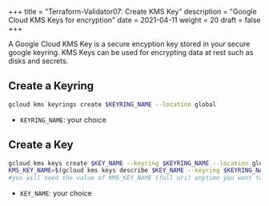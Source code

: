 +++
title = "Terraform-Validator07: Create KMS Key"
description = "Google Cloud KMS Keys for encryption"
date = 2021-04-11
weight = 20
draft = false
+++


A Google Cloud KMS Key is a secure encyption key stored in your secure google keyring.  KMS Keys can be used for encrypting data at rest such as disks and secrets.  


## Create a Keyring
```bash
gcloud kms keyrings create $KEYRING_NAME --location global
```
* `KEYRING_NAME`: your choice

## Create a Key
```bash
gcloud kms keys create $KEY_NAME --keyring $KEYRING_NAME --location global --purpose encryption
KMS_KEY_NAME=$(gcloud kms keys describe $KEY_NAME --keyring $KEYRING_NAME --location global --format=value"(name)")
#you will need the value of KMS_KEY_NAME (full uri) anytime you want to use this key !
```
* `KEY_NAME`: your choice


